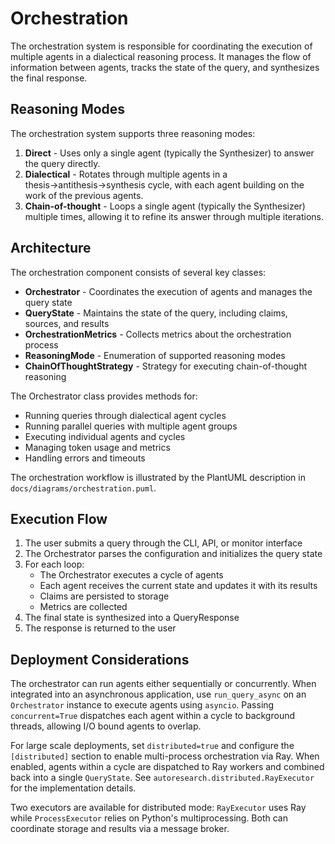 # Orchestration

The orchestration system is responsible for coordinating the execution of multiple agents in a dialectical reasoning process. It manages the flow of information between agents, tracks the state of the query, and synthesizes the final response.

## Reasoning Modes

The orchestration system supports three reasoning modes:

1. **Direct** - Uses only a single agent (typically the Synthesizer) to answer the query directly.
2. **Dialectical** - Rotates through multiple agents in a thesis→antithesis→synthesis cycle, with each agent building on the work of the previous agents.
3. **Chain-of-thought** - Loops a single agent (typically the Synthesizer) multiple times, allowing it to refine its answer through multiple iterations.

## Architecture

The orchestration component consists of several key classes:

- **Orchestrator** - Coordinates the execution of agents and manages the query state
- **QueryState** - Maintains the state of the query, including claims, sources, and results
- **OrchestrationMetrics** - Collects metrics about the orchestration process
- **ReasoningMode** - Enumeration of supported reasoning modes
- **ChainOfThoughtStrategy** - Strategy for executing chain-of-thought reasoning

The Orchestrator class provides methods for:
- Running queries through dialectical agent cycles
- Running parallel queries with multiple agent groups
- Executing individual agents and cycles
- Managing token usage and metrics
- Handling errors and timeouts

The orchestration workflow is illustrated by the PlantUML description in `docs/diagrams/orchestration.puml`.

## Execution Flow

1. The user submits a query through the CLI, API, or monitor interface
2. The Orchestrator parses the configuration and initializes the query state
3. For each loop:
   - The Orchestrator executes a cycle of agents
   - Each agent receives the current state and updates it with its results
   - Claims are persisted to storage
   - Metrics are collected
4. The final state is synthesized into a QueryResponse
5. The response is returned to the user

## Deployment Considerations

The orchestrator can run agents either sequentially or concurrently. When
integrated into an asynchronous application, use `run_query_async` on an
`Orchestrator` instance to execute agents using `asyncio`. Passing
`concurrent=True` dispatches each agent within a cycle to background threads,
allowing I/O bound agents to overlap.

For large scale deployments, set `distributed=true` and configure the
`[distributed]` section to enable multi-process orchestration via Ray. When
enabled, agents within a cycle are dispatched to Ray workers and combined back
into a single `QueryState`. See `autoresearch.distributed.RayExecutor` for the
implementation details.

Two executors are available for distributed mode: `RayExecutor` uses Ray while `ProcessExecutor` relies on Python's multiprocessing. Both can coordinate storage and results via a message broker.
